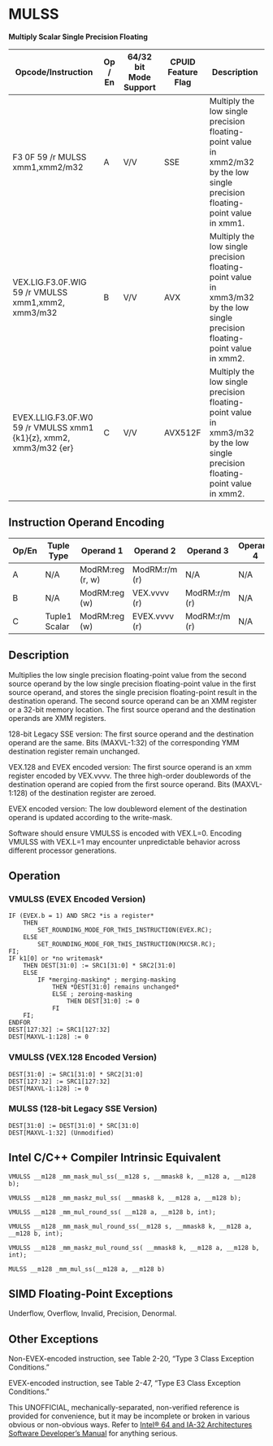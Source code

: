 # MULSS

**Multiply Scalar Single Precision Floating**

| Opcode/Instruction                                                | Op / En | 64/32 bit Mode Support | CPUID Feature Flag | Description                                                                                                                  |
| ----------------------------------------------------------------- | ------- | ---------------------- | ------------------ | ---------------------------------------------------------------------------------------------------------------------------- |
| F3 0F 59 /r MULSS xmm1,xmm2/m32                                   | A       | V/V                    | SSE                | Multiply the low single precision floating-point value in xmm2/m32 by the low single precision floating-point value in xmm1. |
| VEX.LIG.F3.0F.WIG 59 /r VMULSS xmm1,xmm2, xmm3/m32                | B       | V/V                    | AVX                | Multiply the low single precision floating-point value in xmm3/m32 by the low single precision floating-point value in xmm2. |
| EVEX.LLIG.F3.0F.W0 59 /r VMULSS xmm1 {k1}{z}, xmm2, xmm3/m32 {er} | C       | V/V                    | AVX512F            | Multiply the low single precision floating-point value in xmm3/m32 by the low single precision floating-point value in xmm2. |

## Instruction Operand Encoding

| Op/En | Tuple Type    | Operand 1        | Operand 2     | Operand 3     | Operand 4 |
| ----- | ------------- | ---------------- | ------------- | ------------- | --------- |
| A     | N/A           | ModRM:reg (r, w) | ModRM:r/m (r) | N/A           | N/A       |
| B     | N/A           | ModRM:reg (w)    | VEX.vvvv (r)  | ModRM:r/m (r) | N/A       |
| C     | Tuple1 Scalar | ModRM:reg (w)    | EVEX.vvvv (r) | ModRM:r/m (r) | N/A       |

## Description

Multiplies the low single precision floating-point value from the second source operand by the low single precision floating-point value in the first source operand, and stores the single precision floating-point result in the destination operand. The second source operand can be an XMM register or a 32-bit memory location. The first source operand and the destination operands are XMM registers.

128-bit Legacy SSE version: The first source operand and the destination operand are the same. Bits (MAXVL-1:32) of the corresponding YMM destination register remain unchanged.

VEX.128 and EVEX encoded version: The first source operand is an xmm register encoded by VEX.vvvv. The three high-order doublewords of the destination operand are copied from the first source operand. Bits (MAXVL-1:128) of the destination register are zeroed.

EVEX encoded version: The low doubleword element of the destination operand is updated according to the write-mask.

Software should ensure VMULSS is encoded with VEX.L=0. Encoding VMULSS with VEX.L=1 may encounter unpredictable behavior across different processor generations.

## Operation

### VMULSS (EVEX Encoded Version)

```
IF (EVEX.b = 1) AND SRC2 *is a register*
    THEN
        SET_ROUNDING_MODE_FOR_THIS_INSTRUCTION(EVEX.RC);
    ELSE
        SET_ROUNDING_MODE_FOR_THIS_INSTRUCTION(MXCSR.RC);
FI;
IF k1[0] or *no writemask*
    THEN DEST[31:0] := SRC1[31:0] * SRC2[31:0]
    ELSE
        IF *merging-masking* ; merging-masking
            THEN *DEST[31:0] remains unchanged*
            ELSE ; zeroing-masking
                THEN DEST[31:0] := 0
            FI
    FI;
ENDFOR
DEST[127:32] := SRC1[127:32]
DEST[MAXVL-1:128] := 0

```

### VMULSS (VEX.128 Encoded Version)

```
DEST[31:0] := SRC1[31:0] * SRC2[31:0]
DEST[127:32] := SRC1[127:32]
DEST[MAXVL-1:128] := 0

```

### MULSS (128-bit Legacy SSE Version)

```
DEST[31:0] := DEST[31:0] * SRC[31:0]
DEST[MAXVL-1:32] (Unmodified)

```

## Intel C/C++ Compiler Intrinsic Equivalent

```
VMULSS __m128 _mm_mask_mul_ss(__m128 s, __mmask8 k, __m128 a, __m128 b);

```

```
VMULSS __m128 _mm_maskz_mul_ss( __mmask8 k, __m128 a, __m128 b);

```

```
VMULSS __m128 _mm_mul_round_ss( __m128 a, __m128 b, int);

```

```
VMULSS __m128 _mm_mask_mul_round_ss(__m128 s, __mmask8 k, __m128 a, __m128 b, int);

```

```
VMULSS __m128 _mm_maskz_mul_round_ss( __mmask8 k, __m128 a, __m128 b, int);

```

```
MULSS __m128 _mm_mul_ss(__m128 a, __m128 b)

```

## SIMD Floating-Point Exceptions

Underflow, Overflow, Invalid, Precision, Denormal.

## Other Exceptions

Non-EVEX-encoded instruction, see Table 2-20, “Type 3 Class Exception Conditions.”

EVEX-encoded instruction, see Table 2-47, “Type E3 Class Exception Conditions.”

This UNOFFICIAL, mechanically-separated, non-verified reference is provided for convenience, but it may be
incomplete or broken in various obvious or non-obvious
ways. Refer to [Intel® 64 and IA-32 Architectures Software Developer’s Manual](https://software.intel.com/en-us/download/intel-64-and-ia-32-architectures-sdm-combined-volumes-1-2a-2b-2c-2d-3a-3b-3c-3d-and-4) for anything serious.
